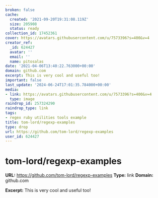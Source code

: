 ```yaml
---
broken: false
cache:
  created: '2021-09-20T19:31:08.119Z'
  size: 205908
  status: ready
collection_id: 17452361
cover: https://avatars.githubusercontent.com/u/7573396?s=400&v=4
creator_ref:
  _id: 624427
  avatar: ''
  email: ''
  name: pitosalas
date: '2021-04-06T13:40:22.763000+00:00'
domain: github.com
excerpt: This is very cool and useful too!
important: false
last_update: '2024-06-24T17:01:35.784000+00:00'
media:
- link: https://avatars.githubusercontent.com/u/7573396?s=400&v=4
  type: image
raindrop_id: 257324290
raindrop_type: link
tags:
- regex ruby utilities tools example
title: tom-lord/regexp-examples
type: drop
url: https://github.com/tom-lord/regexp-examples
user_id: 624427
---
```


# tom-lord/regexp-examples

**URL:** https://github.com/tom-lord/regexp-examples
**Type:** link
**Domain:** github.com

**Excerpt:** This is very cool and useful too!
